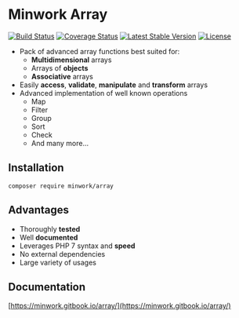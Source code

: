 # Minwork Array

[![Build Status](https://camo.githubusercontent.com/e98c32cb27c2f579cc8a8472235668692d3ef75f/68747470733a2f2f7472617669732d63692e6f72672f6d696e776f726b2f61727261792e7376673f6272616e63683d6d6173746572)](https://travis-ci.org/minwork/array) [![Coverage Status](https://camo.githubusercontent.com/5597efd400c8dc6e11b7e0246ad03de2c5437b2a/68747470733a2f2f636f766572616c6c732e696f2f7265706f732f6769746875622f6d696e776f726b2f61727261792f62616467652e7376673f6272616e63683d6d6173746572)](https://coveralls.io/github/minwork/array?branch=master) [![Latest Stable Version](https://camo.githubusercontent.com/8d4c9f33e111bea52ddeb53c915e8d4f32e143b9/68747470733a2f2f706f7365722e707567782e6f72672f6d696e776f726b2f61727261792f762f737461626c65)](https://packagist.org/packages/minwork/array) [![License](https://camo.githubusercontent.com/3dfeab76bf8b4c567a0b23fb7e381dff9f1b2ba9/68747470733a2f2f706f7365722e707567782e6f72672f6d696e776f726b2f61727261792f6c6963656e7365)](https://packagist.org/packages/minwork/array)

* Pack of advanced array functions best suited for:
  * **Multidimensional** arrays
  * Arrays of **objects**
  * **Associative** arrays
* Easily **access**, **validate**, **manipulate** and **transform** arrays
* Advanced implementation of well known operations
  * Map
  * Filter
  * Group
  * Sort
  * Check
  * And many more...

## Installation

`composer require minwork/array`

## Advantages

* Thoroughly **tested**
* Well **documented**
* Leverages PHP 7 syntax and **speed**
* No external dependencies
* Large variety of usages

## Documentation

[https://minwork.gitbook.io/array/](https://minwork.gitbook.io/array/)

